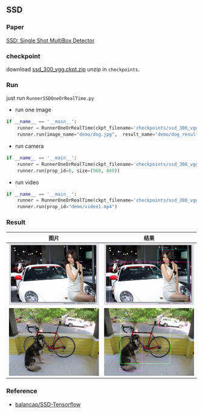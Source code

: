 ## SSD


### Paper

[SSD: Single Shot MultiBox Detector](/paper/SSD%20-%20Single%20Shot%20MultiBox%20Detector.pdf)


### checkpoint

download [ssd_300_vgg.ckpt.zip](https://github.com/balancap/SSD-Tensorflow/tree/master/checkpoints)
unzip in `checkpoints`.


### Run

just run `RunnerSSDOneOrRealTime.py`

* run one image
```python
if __name__ == '__main__':
    runner = RunnerOneOrRealTime(ckpt_filename='checkpoints/ssd_300_vgg.ckpt')
    runner.run(image_name="demo/dog.jpg",  result_name="demo/dog_result.png")
```

* run camera
```python
if __name__ == '__main__':
    runner = RunnerOneOrRealTime(ckpt_filename='checkpoints/ssd_300_vgg.ckpt')
    runner.run(prop_id=0, size=(960, 840))
```

* run video
```python
if __name__ == '__main__':
    runner = RunnerOneOrRealTime(ckpt_filename='checkpoints/ssd_300_vgg.ckpt')
    runner.run(prop_id="demo/video1.mp4")
```


### Result

| 图片 | 结果 |
| --- | --- |
| ![car](demo/car.jpg) | ![car](demo/car_result.png) |
| ![car](demo/dog.jpg) | ![car](demo/dog_result.png) |


### Reference

* [balancap/SSD-Tensorflow](https://github.com/balancap/SSD-Tensorflow)

